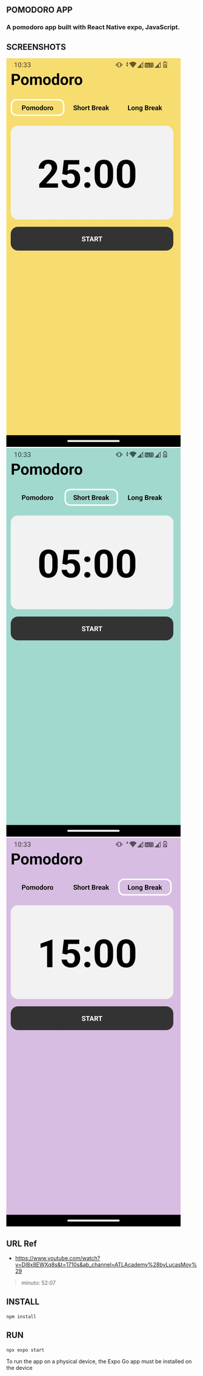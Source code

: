 ## POMODORO APP
### A pomodoro app built with React Native expo, JavaScript.

## SCREENSHOTS
![pomodoro](assets/screenshots/pomodoro.jpeg)
![short](assets/screenshots/shortBreak.jpeg)
![long](assets/screenshots/longBreak.jpeg)

## URL Ref
* https://www.youtube.com/watch?v=Dl8x8EWXq8s&t=1710s&ab_channel=ATLAcademy%28byLucasMoy%29
> minuto: 52:07

## INSTALL

```
npm install
```

## RUN

```
npx expo start
```

To run the app on a physical device, the Expo Go app must be installed on the device


